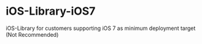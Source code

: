 # iOS-Library-iOS7
iOS-Library for customers supporting iOS 7 as minimum deployment target (Not Recommended)
